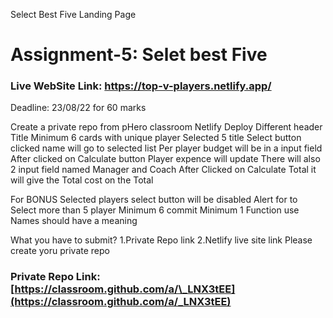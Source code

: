 Select Best Five Landing Page

# Assignment-5: Selet best Five

### Live WebSite Link: https://top-v-players.netlify.app/

Deadline: 23/08/22 for 60 marks

Create a private repo from pHero classroom
Netlify Deploy
Different header
Title
Minimum 6 cards with unique player
Selected 5 title
Select button clicked name will go to selected list
Per player budget will be in a input field
After clicked on Calculate button Player expence will update
There will also 2 input field named Manager and Coach
After Clicked on Calculate Total it will give the Total cost on the Total

For BONUS
Selected players select button will be disabled
Alert for to Select more than 5 player
Minimum 6 commit
Minimum 1 Function use
Names should have a meaning

What you have to submit?
1.Private Repo link
2.Netlify live site link
Please create yoru private repo

### Private Repo Link: [https://classroom.github.com/a/\_LNX3tEE](https://classroom.github.com/a/_LNX3tEE)
